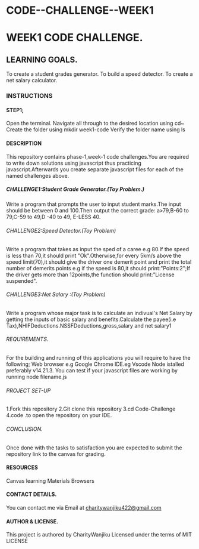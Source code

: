 # CODE--CHALLENGE--WEEK1
# WEEK1 CODE CHALLENGE.
## LEARNING GOALS.
To create a student grades generator.
To build a speed detector.
To create a net salary calculator.
### INSTRUCTIONS
#### STEP1;
Open the terminal.
Navigate all through to the desired location using cd~
Create the folder using mkdir week1-code
Verify the folder name using ls
#### DESCRIPTION
This repository contains phase-1,week-1 code challenges.You are required to write down solutions using javascript thus practicing javascript.Afterwards you create separate javascript files for each of the named challenges above.

##### CHALLENGE1:Student Grade Generator.(Toy Problem.)
Write a program that prompts the user to input student marks.The input should be between 0 and 100.Then output the correct grade:
a>79,B-60 to 79,C-59 to 49,D -40 to 49, E-LESS 40.
###### CHALLENGE2:Speed Detector.(Toy Problem)
Write a program that takes as input the sped of a caree e.g 80.If the speed is less than 70,it should print "Ok".Otherwise,for every 5km/s above the speed limit(70),it should give the driver one demerit point and print the total number of demerits points e.g
if the speed is 80,it should print:"Points:2";If the driver gets more than 12points,the function should print:"License suspended".
###### CHALLENGE3:Net  Salary :(Toy Problem)
Write a program whose major task is to calculate an indivual's Net Salary by getting the inputs of basic salary and benefits.Calculate the payee(i.e Tax),NHIFDeductions.NSSFDeductions,gross,salary and net salary1
###### REQUIREMENTS.
For the building and running of this applications you will require to have the following;
     Web browser e.g Google Chrome
     IDE.eg Vscode
     Node istalled preferably v14.21.3.
You can test if your javascript files are working by running node filename.js 
###### PROJECT SET-UP
1.Fork this repository
2.Git clone this repository
3.cd Code-Challenge
4.code .to open the repository on your IDE.
###### CONCLUSION.
Once done with the tasks to satisfaction you are expected to submit the repository link to the canvas for grading.
#### RESOURCES
Canvas learning Materials
Browsers


#### CONTACT DETAILS.
You can contact me via Email at charitywanjiku422@gmail.com

#### AUTHOR & LICENSE.
This project is authored by CharityWanjiku
Licensed under the terms of MIT LICENSE




